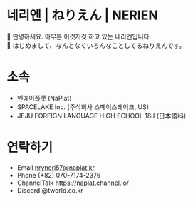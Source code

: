 # 네리엔 | ねりえん | NERIEN
👋 안녕하세요. 아무튼 이것저것 하고 있는 네리엔입니다.<br>
👋 はじめまして、なんとなくいろんなことしてるねりえんです。<br>
# 소속
- 엔에이플랫 (NaPlat)
- SPACELAKE Inc. (주식회사 스페이스레이크, US)
- JEJU FOREIGN LANGUAGE HIGH SCHOOL 18J (日本語科)
# 연락하기
- Email nryneri57@naplat.kr
- Phone (+82) 070-7174-2376
- ChannelTalk https://naplat.channel.io/
- Discord @tworld.co.kr

